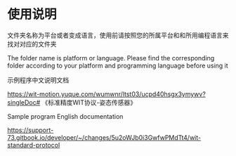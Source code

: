 # 使用说明

文件夹名称为平台或者变成语言，使用前请按照您的所属平台和和所用编程语言来找对对应的文件夹

The folder name is platform or language. Please find the corresponding folder according to your platform and programming language before using it


示例程序中文说明文档

https://wit-motion.yuque.com/wumwnr/ltst03/ucpd40hsgx3ymywv?singleDoc# 《标准精度WIT协议-姿态传感器》

Sample program English documentation

https://support-73.gitbook.io/developer/~/changes/5u2oWJb0i3GwfwPMdTt4/wit-standard-protocol


